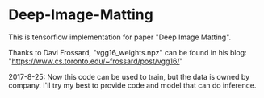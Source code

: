 # Deep-Image-Matting
This is tensorflow implementation for paper "Deep Image Matting".

Thanks to Davi Frossard, "vgg16_weights.npz" can be found in his blog:
"https://www.cs.toronto.edu/~frossard/post/vgg16/"

2017-8-25:
Now this code can be used to train, but the data is owned by company.
I'll try my best to provide code and model that can do inference.
